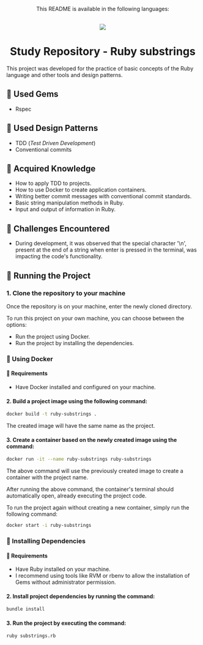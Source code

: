 <div align = "center">
  <p>This README is available in the following languages:</p>
  <br/>
  
  <a href = "https://github.com/vitor0p9f/ruby-substrings/blob/main/README.md" target="_blank">
    <img src="https://img.shields.io/badge/Language-Portuguese-green"/>
  </a>
</div>

<div align="center">
  
  # Study Repository - Ruby substrings
</div>

This project was developed for the practice of basic concepts of the Ruby language and other tools and design patterns.

## :gem: Used Gems

* Rspec

## :page_facing_up: Used Design Patterns

* TDD (_Test Driven Development_)
* Conventional commits

## :pushpin: Acquired Knowledge

* How to apply TDD to projects.
* How to use Docker to create application containers.
* Writing better commit messages with conventional commit standards.
* Basic string manipulation methods in Ruby.
* Input and output of information in Ruby.

## :triangular_flag_on_post: Challenges Encountered

* During development, it was observed that the special character '\n', present at the end of a string when enter is pressed in the terminal, was impacting the code's functionality.

## :rocket: Running the Project 

### 1. Clone the repository to your machine

Once the repository is on your machine, enter the newly cloned directory.

To run this project on your own machine, you can choose between the options:

* Run the project using Docker.
* Run the project by installing the dependencies.

### :whale2: Using Docker

#### :construction: Requirements

* Have Docker installed and configured on your machine.

#### 2. Build a project image using the following command:

```bash
docker build -t ruby-substrings .
```

The created image will have the same name as the project.

#### 3. Create a container based on the newly created image using the command:

```bash
docker run -it --name ruby-substrings ruby-substrings
```

The above command will use the previously created image to create a container with the project name.

After running the above command, the container's terminal should automatically open, already executing the project code.

To run the project again without creating a new container, simply run the following command:

```bash
docker start -i ruby-substrings
```

### :link: Installing Dependencies

#### :construction: Requirements

* Have Ruby installed on your machine.
* I recommend using tools like RVM or rbenv to allow the installation of Gems without administrator permission.

#### 2. Install project dependencies by running the command:

```bash
bundle install
```

#### 3. Run the project by executing the command:

```bash
ruby substrings.rb
```
